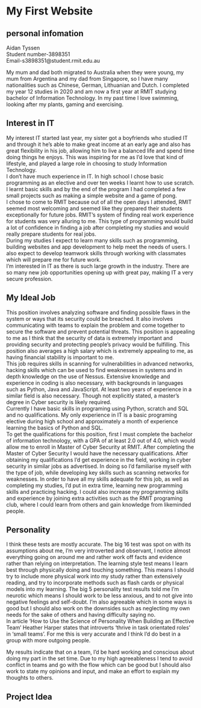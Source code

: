 <!DOCTYPE html>
<html>
<body>
  

<h1>My First Website</h1>
<h2> personal infomation </h2>

<p>Aidan Tyssen <br>
Student number-3898351 <br>
Email-s3898351@student.rmit.edu.au
</p>
<p>My mum and dad both migrated to Australia when they were young, my mum from Argentina and my dad from Singapore, so I have many nationalities such as Chinese, German, Lithuanian and Dutch.  I completed my year 12 studies in 2020 and am now a first year at RMIT studying bachelor of Information Technology. In my past time I love swimming, looking after my plants, gaming and exercising. </p>
<h2>Interest in IT </h2>
<p>My interest IT started last year, my sister got a boyfriends who studied IT and through it he’s able to make great income at an early age and also has great flexibility in his job, allowing him to live a balanced life and spend time doing things he enjoys.  This was inspiring for me as I’d love that kind of lifestyle, and played a large role in choosing to study Information Technology. <br> 
I don’t have much experience in IT. In high school I chose basic programming as an elective and over ten weeks I learnt how to use scratch. I learnt basic skills and by the end of the program I had completed a few small projects such as making a simple website and a game of pong. <br>
I chose to come to RMIT because out of all the open days I attended, RMIT seemed most welcoming and seemed like they prepared their students exceptionally for future jobs. RMIT’s system of finding real work experience for students was very alluring to me. This type of programming would build a lot of confidence in finding a job after completing my studies and would really prepare students for real jobs. <br>
During my studies I expect to learn many skills such as programming, building websites and app development to help meet the needs of users. I also expect to develop teamwork skills through working with classmates which will prepare me for future work. <br>
I’m interested in IT as there is such large growth in the industry. There are so many new job opportunities opening up with great pay, making IT a very secure profession. </p>
<h2>My Ideal Job  </h2>
<p>This position involves analyzing software and finding possible flaws in the system or ways that its security could be breached. It also involves communicating with teams to explain the problem and come together to secure the software and prevent potential threats. This position is appealing to me as I think that the security of data is extremely important and providing security and protecting people’s privacy would be fulfilling. This position also averages a high salary which is extremely appealing to me, as having financial stability is important to me. <br>
This job requires skills in scanning for vulnerabilities in advanced networks, hacking skills which can be used to find weaknesses in systems and in depth knowledge on the use of Nessus. Extensive knowledge and experience in coding is also necessary, with backgrounds in languages such as Python, Java and JavaScript. At least two years of experience in a similar field is also necessary. Though not explicitly stated, a master’s degree in Cyber security is likely required. <br>  
Currently I have basic skills in programing using Python, scratch and SQL and no qualifications. My only experience in IT is a basic programing elective during high school and approximately a month of experience learning the basics of Python and SQL.  <br>
To get the qualifications for this position, first I must complete the bachelor of information technology, with a GPA of at least 2.0 out of 4.0, which would allow me to enroll in Master of Cyber Security at RMIT. After completing the Master of Cyber Security I would have the necessary qualifications. After obtaining my qualifications I’d get experience in the field, working in cyber security in similar jobs as advertised. In doing so I’d familiarise myself with the type of job, while developing key skills such as scanning networks for weaknesses. In order to have all my skills adequate for this job, as well as completing my studies, I’d put in extra time, learning new programming skills and practicing hacking. I could also increase my programming skills and experience by joining extra activities such as the RMIT programing club, where I could learn from others and gain knowledge from likeminded people. 
   </p>
   <h2> Personality </h2>
   <p>I think these tests are mostly accurate. The big 16 test was spot on with its assumptions about me, I’m very introverted and observant, I notice almost everything going on around me and rather work off facts and evidence rather than relying on interpretation. The learning style test means I learn best through physically doing and touching something. This means I should try to include more physical work into my study rather than extensively reading, and try to incorporate methods such as flash cards or physical models into my learning. The big 5 personality test results told me I’m neurotic which means I should work to be less anxious, and to not give into negative feelings and self-doubt. I’m also agreeable which in some ways is good but I should also work on the downsides such as neglecting my own needs for the sake of others and having difficulty saying no.   <br>
In article ‘How to Use the Science of Personality When Building an Effective Team’ Heather Harper states that introverts ‘thrive in task orientated roles’ in ‘small teams’. For me this is very accurate and I think I’d do best in a group with more outgoing people. <br>

My results indicate that on a team, I’d be hard working and conscious about doing my part in the set time. Due to my high agreeableness I tend to avoid conflict in teams and go with the flow which can be good but I should also work to state my opinions and input, and make an effort to explain my thoughts to others. 
</p>
<h2>Project Idea  </h2>
<p>  </p>




</body>
</html>
